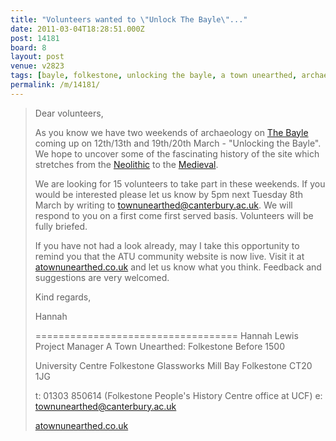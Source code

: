 ```yaml
---
title: "Volunteers wanted to \"Unlock The Bayle\"..."
date: 2011-03-04T18:28:51.000Z
post: 14181
board: 8
layout: post
venue: v2823
tags: [bayle, folkestone, unlocking the bayle, a town unearthed, archaeology, history, folkestone history, history of folkestone, university centre folkestone, glassworks, neolithic, medieval]
permalink: /m/14181/
---
```

<blockquote>Dear volunteers,

As you know we have two weekends of archaeology on <a href="/wiki/bayle">The Bayle</a> coming up on 12th/13th and 19th/20th March - "Unlocking the Bayle".  We hope to uncover some of the fascinating history of the site which stretches from the <a href="/wiki/neolithic">Neolithic</a> to the <a href="/wiki/medieval">Medieval</a>.

We are looking for 15 volunteers to take part in these weekends.  If you would be interested please let us know by 5pm next Tuesday 8th March by writing to townunearthed@canterbury.ac.uk.  We will respond to you on a first come first served basis.  Volunteers will be fully briefed.

If you have not had a look already, may I take this opportunity to remind you that the ATU community website is now live.  Visit it  at <a href="http://www.atownunearthed.co.uk">atownunearthed.co.uk</a> and let us know what you think.  Feedback and
suggestions are very welcomed.

Kind regards,

Hannah

===================================
Hannah Lewis
Project Manager
A Town Unearthed: Folkestone Before 1500

University Centre Folkestone
Glassworks
Mill Bay
Folkestone
CT20 1JG

t: 01303 850614 (Folkestone People's History Centre office at UCF)
e: townunearthed@canterbury.ac.uk

<a href="http://www.atownunearthed.co.uk">atownunearthed.co.uk</a></blockquote>
